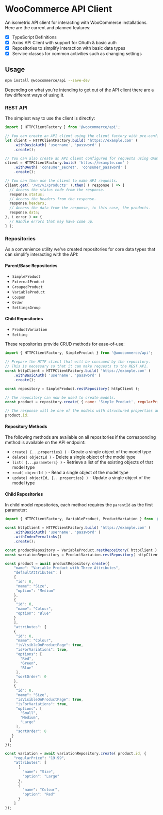 # WooCommerce API Client

An isometric API client for interacting with WooCommerce installations. Here are the current and planned
features:

- [x] TypeScript Definitions
- [x] Axios API Client with support for OAuth & basic auth
- [x] Repositories to simplify interaction with basic data types
- [x] Service classes for common activities such as changing settings

## Usage

```bash
npm install @woocommerce/api --save-dev
```

Depending on what you're intending to get out of the API client there are a few different ways of using it.

### REST API

The simplest way to use the client is directly:

```javascript
import { HTTPClientFactory } from '@woocommerce/api';

// You can create an API client using the client factory with pre-configured middleware for convenience.
let client = HTTPClientFactory.build( 'https://example.com' )
    .withBasicAuth( 'username', 'password' )
    .create();

// You can also create an API client configured for requests using OAuth.
client = HTTPClientFactory.build( 'https://example.com' )
    .withOAuth( 'consumer_secret', 'consumer_password' )
    .create();

// You can then use the client to make API requests.
client.get( '/wc/v3/products' ).then( ( response ) => {
  // Access the status code from the response.
  response.status;
  // Access the headers from the response.
  response.headers;
  // Access the data from the response, in this case, the products.
  response.data;
}, ( error ) => {
  // Handle errors that may have come up.
} );

```

### Repositories

As a convenience utility we've created repositories for core data types that can simplify interacting with the API:

#### Parent/Base Repositories

- `SimpleProduct`
- `ExternalProduct`
- `GroupedProduct`
- `VariableProduct`
- `Coupon`
- `Order`
- `SettingsGroup`

#### Child Repositories

- `ProductVariation`
- `Setting`

These repositories provide CRUD methods for ease-of-use:

```javascript
import { HTTPClientFactory, SimpleProduct } from '@woocommerce/api';

// Prepare the HTTP client that will be consumed by the repository.
// This is necessary so that it can make requests to the REST API.
const httpClient = HTTPClientFactory.build( 'https://example.com' )
    .withBasicAuth( 'username', 'password' )
    .create();

const repository = SimpleProduct.restRepository( httpClient );

// The repository can now be used to create models.
const product = repository.create( { name: 'Simple Product', regularPrice: '9.99' } );

// The response will be one of the models with structured properties and TypeScript support.
product.id;
```

#### Repository Methods

The following methods are available on all repositories if the corresponding method is available on the API endpoint:

- `create( {...properties} )` - Create a single object of the model type
- `delete( objectId )` - Delete a single object of the model type
- `list( {...parameters} )` - Retrieve a list of the existing objects of that model type
- `read( objectId )` - Read a single object of the model type
- `update( objectId, {...properties} )` - Update a single object of the model type

#### Child Repositories

In child model repositories, each method requires the `parentId` as the first parameter:

```javascript
import { HTTPClientFactory, VariableProduct, ProductVariation } from '@woocommerce/api';

const httpClient = HTTPClientFactory.build( 'https://example.com' )
    .withBasicAuth( 'username', 'password' )
    .withIndexPermalinks()
    .create();

const productRepository = VariableProduct.restRepository( httpClient );
const variationRepository = ProductVariation.restRepository( httpClient );

const product = await productRepository.create({
    "name": "Variable Product with Three Attributes",
    "defaultAttributes": [
    {
     "id": 0,
     "name": "Size",
     "option": "Medium"
    },
    {
     "id": 0,
     "name": "Colour",
     "option": "Blue"
    }
    ],
    "attributes": [
    {
     "id": 0,
     "name": "Colour",
     "isVisibleOnProductPage": true,
     "isForVariations": true,
     "options": [
       "Red",
       "Green",
       "Blue"
     ],
     "sortOrder": 0
    },
    {
     "id": 0,
     "name": "Size",
     "isVisibleOnProductPage": true,
     "isForVariations": true,
     "options": [
       "Small",
       "Medium",
       "Large"
     ],
     "sortOrder": 0
   }
  ]
});

const variation = await variationRepository.create( product.id, {
    "regularPrice": "19.99",
    "attributes": [
      {
        "name": "Size",
        "option": "Large"
      },
      {
        "name": "Colour",
        "option": "Red"
      }
    ]
});
```
